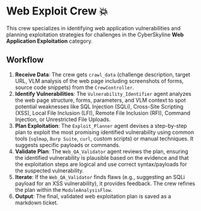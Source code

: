 # Web Exploit Crew 💥

This crew specializes in identifying web application vulnerabilities and planning exploitation strategies for challenges in the CyberSkyline **Web Application Exploitation** category.

## Workflow

1.  **Receive Data**: The crew gets `crawl_data` (challenge description, target URL, VLM analysis of the web page including screenshots of forms, source code snippets) from the `CrewController`.
2.  **Identify Vulnerabilities**: The `Vulnerability_Identifier` agent analyzes the web page structure, forms, parameters, and VLM context to spot potential weaknesses like SQL Injection (SQLi), Cross-Site Scripting (XSS), Local File Inclusion (LFI), Remote File Inclusion (RFI), Command Injection, or Unrestricted File Uploads.
3.  **Plan Exploitation**: The `Exploit_Planner` agent devises a step-by-step plan to exploit the most promising identified vulnerability using common tools (`sqlmap`, `Burp Suite`, `curl`, custom scripts) or manual techniques. It suggests specific payloads or commands.
4.  **Validate Plan**: The `Web_QA_Validator` agent reviews the plan, ensuring the identified vulnerability is plausible based on the evidence and that the exploitation steps are logical and use correct syntax/payloads for the suspected vulnerability.
5.  **Iterate**: If the `Web_QA_Validator` finds flaws (e.g., suggesting an SQLi payload for an XSS vulnerability), it provides feedback. The crew refines the plan within the `ModuleAnalysisFlow`.
6.  **Output**: The final, validated web exploitation plan is saved as a markdown ticket.